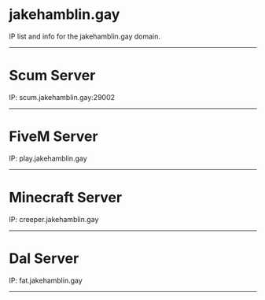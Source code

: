 # jakehamblin.gay
IP list and info for the jakehamblin.gay domain.

---

# Scum Server
IP: scum.jakehamblin.gay:29002

---

# FiveM Server
IP: play.jakehamblin.gay

---

# Minecraft Server
IP: creeper.jakehamblin.gay

---

# Dal Server
IP: fat.jakehamblin.gay

---
